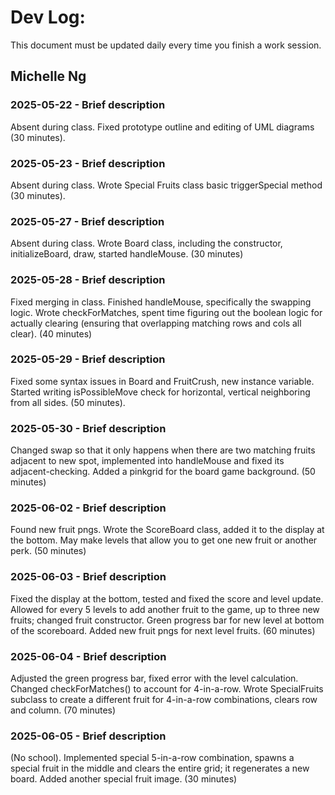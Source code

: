 # Dev Log:

This document must be updated daily every time you finish a work session.

## Michelle Ng

### 2025-05-22 - Brief description
Absent during class. Fixed prototype outline and editing of UML diagrams (30 minutes).

### 2025-05-23 - Brief description
Absent during class. Wrote Special Fruits class basic triggerSpecial method (30 minutes).

### 2025-05-27 - Brief description
Absent during class. Wrote Board class, including the constructor, initializeBoard, draw, started handleMouse. (30 minutes)

### 2025-05-28 - Brief description
Fixed merging in class. Finished handleMouse, specifically the swapping logic. Wrote checkForMatches, spent time figuring out the boolean logic for actually clearing (ensuring that overlapping matching rows and cols all clear). (40 minutes)

### 2025-05-29 - Brief description
Fixed some syntax issues in Board and FruitCrush, new instance variable. Started writing isPossibleMove check for horizontal, vertical
neighboring from all sides. (50 minutes).

### 2025-05-30 - Brief description
Changed swap so that it only happens when there are two matching fruits adjacent to new spot, implemented into handleMouse and fixed its adjacent-checking. Added a pinkgrid for the board game background. (50 minutes)

### 2025-06-02 - Brief description
Found new fruit pngs. Wrote the ScoreBoard class, added it to the display at the bottom. May make levels that allow you to get one new fruit or another perk. (50 minutes)

### 2025-06-03 - Brief description
Fixed the display at the bottom, tested and fixed the score and level update. Allowed for every 5 levels to add another fruit to the game, up to three new fruits; changed fruit constructor. Green progress bar for new level at bottom of the scoreboard. Added new fruit pngs for next level fruits. (60 minutes)

### 2025-06-04 - Brief description
Adjusted the green progress bar, fixed error with the level calculation. Changed checkForMatches() to account for 4-in-a-row. Wrote SpecialFruits subclass to create a different fruit for 4-in-a-row combinations, clears row and column. (70 minutes)

### 2025-06-05 - Brief description
(No school). Implemented special 5-in-a-row combination, spawns a special fruit in the middle and clears the entire grid; it regenerates a new board. Added another special fruit image. (30 minutes)
